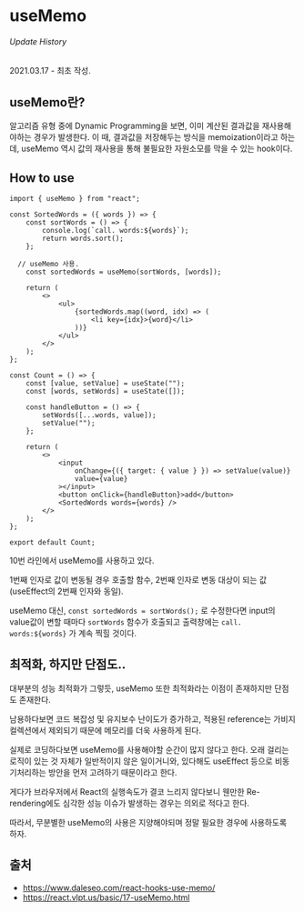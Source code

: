 # useMemo

###### Update History

2021.03.17 - 최초 작성.





## useMemo란?

알고리즘 유형 중에 Dynamic Programming을 보면,
이미 계산된 결과값을 재사용해야하는 경우가 발생한다. 이 때, 결과값을 저장해두는 방식을 memoization이라고 하는데, useMemo 역시 값의 재사용을 통해 불필요한 자원소모를 막을 수 있는 hook이다.





## How to use

```react
import { useMemo } from "react";

const SortedWords = ({ words }) => {
	const sortWords = () => {
		console.log(`call. words:${words}`);
		return words.sort();
	};

  // useMemo 사용.
	const sortedWords = useMemo(sortWords, [words]);

	return (
		<>
			<ul>
				{sortedWords.map((word, idx) => (
					<li key={idx}>{word}</li>
				))}
			</ul>
		</>
	);
};

const Count = () => {
	const [value, setValue] = useState("");
	const [words, setWords] = useState([]);

	const handleButton = () => {
		setWords([...words, value]);
		setValue("");
	};

	return (
		<>
			<input
				onChange={({ target: { value } }) => setValue(value)}
				value={value}
			></input>
			<button onClick={handleButton}>add</button>
			<SortedWords words={words} />
		</>
	);
};

export default Count;
```



10번 라인에서 useMemo를 사용하고 있다.

1번째 인자로 값이 변동될 경우 호출할 함수,
2번째 인자로 변동 대상이 되는 값(useEffect의 2번째 인자와 동일).



useMemo 대신,
`const sortedWords = sortWords();`
로 수정한다면 input의 value값이 변할 때마다 `sortWords` 함수가 호출되고
출력창에는 `call. words:${words}` 가 계속 찍힐 것이다.



## 최적화, 하지만 단점도..

대부분의 성능 최적화가 그렇듯, useMemo 또한 최적화라는 이점이 존재하지만 단점도 존재한다.

남용하다보면 코드 복잡성 및 유지보수 난이도가 증가하고, 적용된 reference는 가비지 컬렉션에서 제외되기 때문에 메모리를 더욱 사용하게 된다.



실제로 코딩하다보면 useMemo를 사용해야할 순간이 많지 않다고 한다.
오래 걸리는 로직이 있는 것 자체가 일반적이지 않은 일이거니와, 있다해도 useEffect 등으로 비동기처리하는 방안을 먼저 고려하기 때문이라고 한다.

게다가 브라우저에서 React의 실행속도가 결코 느리지 않다보니 웬만한 Re-rendering에도 심각한 성능 이슈가 발생하는 경우는 의외로 적다고 한다.

따라서, 무분별한 useMemo의 사용은 지양해야되며 정말 필요한 경우에 사용하도록 하자.



## 출처

* https://www.daleseo.com/react-hooks-use-memo/
* https://react.vlpt.us/basic/17-useMemo.html